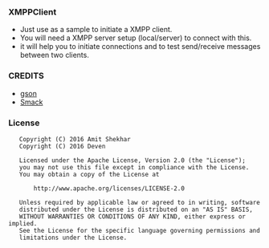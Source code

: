 

### XMPPClient 
* Just use as a sample to initiate a XMPP client.
* You will need a XMPP server setup (local/server) to connect with this.
* it will help you to initiate connections and to test send/receive messages between two clients.

### CREDITS
* [gson](https://github.com/google/gson)
* [Smack](https://github.com/igniterealtime/Smack/wiki/Smack-4.1-Readme-and-Upgrade-Guide)

### License
```
   Copyright (C) 2016 Amit Shekhar
   Copyright (C) 2016 Deven

   Licensed under the Apache License, Version 2.0 (the "License");
   you may not use this file except in compliance with the License.
   You may obtain a copy of the License at

       http://www.apache.org/licenses/LICENSE-2.0

   Unless required by applicable law or agreed to in writing, software
   distributed under the License is distributed on an "AS IS" BASIS,
   WITHOUT WARRANTIES OR CONDITIONS OF ANY KIND, either express or implied.
   See the License for the specific language governing permissions and
   limitations under the License.
```


